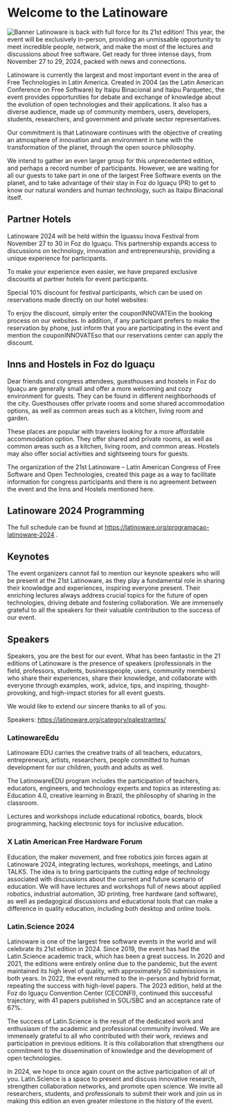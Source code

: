 # Welcome to the Latinoware

![Banner](https://latinoware.org/wp-content/uploads/2024/07/logo_2024.svg)
Latinoware is back with full force for its 21st edition! This year, the event will be exclusively in-person, providing an unmissable opportunity to meet incredible people, network, and make the most of the lectures and discussions about free software. Get ready for three intense days, from November 27 to 29, 2024, packed with news and connections.

Latinoware is currently the largest and most important event in the area of ​​Free Technologies in Latin America. Created in 2004 (as the Latin American Conference on Free Software) by Itaipu Binacional and Itaipu Parquetec, the event provides opportunities for debate and exchange of knowledge about the evolution of open technologies and their applications. It also has a diverse audience, made up of community members, users, developers, students, researchers, and government and private sector representatives.

Our commitment is that Latinoware continues with the objective of creating an atmosphere of innovation and an environment in tune with the transformation of the planet, through the open source philosophy.

We intend to gather an even larger group for this unprecedented edition, and perhaps a record number of participants. However, we are waiting for all our guests to take part in one of the largest Free Software events on the planet, and to take advantage of their stay in Foz do Iguaçu (PR) to get to know our natural wonders and human technology, such as Itaipu Binacional itself.

## Partner Hotels

Latinoware 2024 will be held within the Iguassu Inova Festival  from November 27 to 30 in Foz do Iguaçu. This partnership expands access to discussions on technology, innovation and entrepreneurship, providing a unique experience for participants.

To make your experience even easier, we have prepared exclusive discounts at partner hotels for event participants.

Special 10% discount for festival participants, which can be used on reservations made directly on our hotel websites: 

 To enjoy the discount, simply enter the couponINNOVATEin the booking process on our websites. In addition, if any participant prefers to make the reservation by phone, just inform that you are participating in the event and mention the couponINNOVATEso that our reservations center can apply the discount. 

## Inns and Hostels in Foz do Iguaçu

Dear friends and congress attendees, guesthouses and hostels in Foz do Iguaçu are generally small and offer a more welcoming and cozy environment for guests. They can be found in different neighborhoods of the city. Guesthouses offer private rooms and some shared accommodation options, as well as common areas such as a kitchen, living room and garden.

These places are popular with travelers looking for a more affordable accommodation option. They offer shared and private rooms, as well as common areas such as a kitchen, living room, and common areas. Hostels may also offer social activities and sightseeing tours for guests.

The organization of the 21st Latinoware – Latin American Congress of Free Software and Open Technologies, created this page as a way to facilitate information for congress participants and there is no agreement between the event and the Inns and Hostels mentioned here.

## Latinoware 2024 Programming

The full schedule can be found at https://latinoware.org/programacao-latinoware-2024 .

## Keynotes

The event organizers cannot fail to mention our keynote speakers who will be present at the 21st Latinoware, as they play a fundamental role in sharing their knowledge and experiences, inspiring everyone present. Their enriching lectures always address crucial topics for the future of open technologies, driving debate and fostering collaboration. We are immensely grateful to all the speakers for their valuable contribution to the success of our event.

## Speakers

Speakers, you are the best for our event.
What has been fantastic in the 21 editions of Latinoware is the presence of speakers (professionals in the field, professors, students, businesspeople, users, community members) who share their experiences, share their knowledge, and collaborate with everyone through examples, work, advice, tips, and inspiring, thought-provoking, and high-impact stories for all event guests.

We would like to extend our sincere thanks to all of you.

Speakers: https://latinoware.org/category/palestrantes/


### LatinowareEdu

Latinoware EDU carries the creative traits of all teachers, educators, entrepreneurs, artists, researchers, people committed to human development for our children, youth and adults as well.

The LatinowareEDU program includes the participation of teachers, educators, engineers, and technology experts and topics as interesting as: Education 4.0, creative learning in Brazil, the philosophy of sharing in the classroom.

Lectures and workshops include educational robotics, boards, block programming, hacking electronic toys for inclusive education.

### X Latin American Free Hardware Forum

Education, the maker movement, and free robotics join forces again at Latinoware 2024, integrating lectures, workshops, meetings, and Latino TALKS. The idea is to bring participants the cutting edge of technology associated with discussions about the current and future scenario of education. We will have lectures and workshops full of news about applied robotics, industrial automation, 3D printing, free hardware (and software), as well as pedagogical discussions and educational tools that can make a difference in quality education, including both desktop and online tools.

### Latin.Science 2024

Latinoware is one of the largest free software events in the world and will celebrate its 21st edition in 2024. Since 2019, the event has had the Latin.Science academic track, which has been a great success. In 2020 and 2021, the editions were entirely online due to the pandemic, but the event maintained its high level of quality, with approximately 50 submissions in both years. In 2022, the event returned to the in-person and hybrid format, repeating the success with high-level papers. The 2023 edition, held at the Foz do Iguaçu Convention Center (CECONFI), continued this successful trajectory, with 41 papers published in SOL/SBC and an acceptance rate of 67%.

The success of Latin.Science is the result of the dedicated work and enthusiasm of the academic and professional community involved. We are immensely grateful to all who contributed with their work, reviews and participation in previous editions. It is this collaboration that strengthens our commitment to the dissemination of knowledge and the development of open technologies.

In 2024, we hope to once again count on the active participation of all of you. Latin.Science is a space to present and discuss innovative research, strengthen collaboration networks, and promote open science. We invite all researchers, students, and professionals to submit their work and join us in making this edition an even greater milestone in the history of the event.
